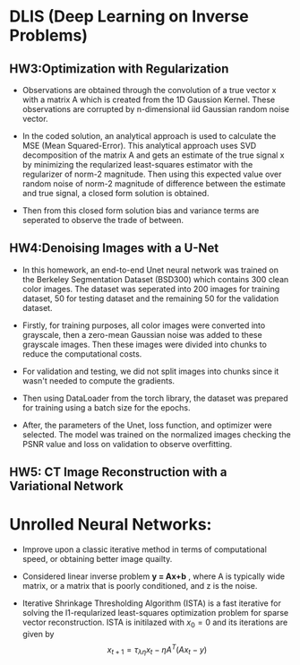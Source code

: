# **DLIS (Deep Learning on Inverse Problems)**

## **HW3:Optimization with Regularization**

- Observations are obtained through the convolution of a true vector x with a matrix A which is created from the 1D Gaussion Kernel. These observations are corrupted by n-dimensional iid Gaussian random noise vector. 

- In the coded solution, an analytical approach is used to calculate the MSE (Mean Squared-Error). This analytical approach uses SVD decomposition of the matrix A and gets an estimate of the true signal x by minimizing the reqularized least-squares estimator with the regularizer of norm-2 magnitude. Then using this expected value over random noise of norm-2 magnitude of difference between the estimate and true signal, a closed form solution is obtained. 

- Then from this closed form solution bias and variance terms are seperated to observe the trade of between. 

## **HW4:Denoising Images with a U-Net**

- In this homework, an end-to-end Unet neural network was trained on the Berkeley Segmentation Dataset (BSD300) which contains 300 clean color images. The dataset was seperated into 200 images for training dataset, 50 for testing dataset and the remaining 50 for the validation dataset.

- Firstly, for training purposes, all color images were converted into grayscale, then a zero-mean Gaussian noise was added to these grayscale images. Then these images were divided into chunks to reduce the computational costs.

- For validation and testing, we did not split images into chunks since it wasn't needed to compute the gradients.

- Then using DataLoader from the torch library, the dataset was prepared for training using a batch size for the epochs.

- After, the parameters of the Unet, loss function, and optimizer were selected. The model was trained on the normalized images checking the PSNR value and loss on validation to observe overfitting.

## **HW5: CT Image Reconstruction with a Variational Network**

# Unrolled Neural Networks:

- Improve upon a classic iterative method in terms of computational speed, or obtaining better image quailty.

- Considered linear inverse problem **y = Ax+b** , where A is typically wide matrix, or a matrix that is poorly conditioned, and z is the noise.

- Iterative Shrinkage Thresholding Algorithm (ISTA) is a fast iterative for solving the l1-reqularized least-squares optimization problem for sparse vector reconstruction. ISTA is initilazed with $x_{0}=0$ and its iterations are given by
$$x_{t+1}=\tau_{\lambda \eta}x_{t}-\eta A^{T}(Ax_{t}-y)$$
